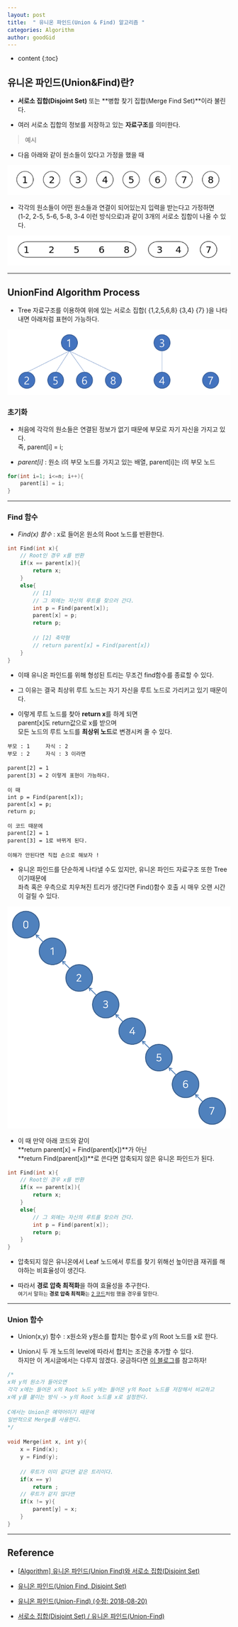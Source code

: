 ```yaml
---
layout: post
title:  " 유니온 파인드(Union & Find) 알고리즘 "
categories: Algorithm
author: goodGid
---
```

* content
{:toc}

## 유니온 파인드(Union&Find)란?

* **서로소 집합(Disjoint Set)** 또는 **병합 찾기 집합(Merge Find Set)**이라 불린다.

* 여러 서로소 집합의 정보를 저장하고 있는 **자료구조**를 의미한다.








> 예시

* 다음 아래와 같이 원소들이 있다고 가정을 했을 때

![](/assets/img/algorithm/union_finde_algorithm_1.png)

* 각각의 원소들이 어떤 원소들과 연결이 되어있는지 입력을 받는다고 가정하면 <br> (1-2, 2-5, 5-6, 5-8, 3-4 이런 방식으로)과 같이 3개의 서로소 집합이 나올 수 있다.

![](/assets/img/algorithm/union_finde_algorithm_2.png)

---

## UnionFind Algorithm Process

* Tree 자료구조를 이용하여 위에 있는 서로소 집합( {1,2,5,6,8}  {3,4}   {7} )을 나타내면 아래처럼 표현이 가능하다.

![](/assets/img/algorithm/union_finde_algorithm_3.png)


### 초기화

* 처음에 각각의 원소들은 연결된 정보가 없기 때문에 부모로 자기 자신을 가지고 있다. <br> 즉, parent[i] = i;

* *parent[i]* : 원소 i의 부모 노드를 가지고 있는 배열, parent[i]는 i의 부모 노드

``` cpp
for(int i=1; i<=n; i++){
    parent[i] = i;
}
```

---

### Find 함수

* *Find(x) 함수* : x로 들어온 원소의 Root 노드를 반환한다.

``` cpp
int Find(int x){
    // Root인 경우 x를 반환
    if(x == parent[x]){
        return x;
    }
    else{
        // [1]
        // 그 외에는 자신의 루트를 찾으러 간다.
        int p = Find(parent[x]);
        parent[x] = p;
        return p;

        // [2] 축약형
        // return parent[x] = Find(parent[x])
    }
}
```

* 이때 유니온 파인드를 위해 형성된 트리는 무조건 find함수를 종료할 수 있다.

* 그 이유는 결국 최상위 루트 노드는 자기 자신을 루트 노드로 가리키고 있기 때문이다.

* 이렇게 루트 노드를 찾아 **return x**를 하게 되면 <br> parent[x]도 return값으로 x를 받으며 <br> 모든 노드의 루트 노드를 **최상위 노드**로 변경시켜 줄 수 있다.

```
부모 : 1     자식 : 2
부모 : 2     자식 : 3 이라면

parent[2] = 1
parent[3] = 2 이렇게 표현이 가능하다.

이 때 
int p = Find(parent[x]);
parent[x] = p;
return p;

이 코드 때문에
parent[2] = 1
parent[3] = 1로 바뀌게 된다.

이해가 안된다면 직접 손으로 해보자 !
```

* 유니온 파인드를 단순하게 나타낼 수도 있지만, 유니온 파인드 자료구조 또한 Tree 이기때문에 <br> 좌측 혹은 우측으로 치우쳐진 트리가 생긴다면 Find()함수 호출 시 매우 오랜 시간이 걸릴 수 있다.

![](/assets/img/algorithm/union_finde_algorithm_4.png)

* 이 때 만약 아래 코드와 같이 <br> **return parent[x] = Find(parent[x])**가 아닌 <br> **return Find(parent[x])**로 쓴다면 압축되지 않은 유니온 파인드가 된다.

``` cpp
int Find(int x){
    // Root인 경우 x를 반환
    if(x == parent[x]){
        return x;
    }
    else{
        // 그 외에는 자신의 루트를 찾으러 간다.
        int p = Find(parent[x]);
        return p;
    }
}
```

* 압축되지 않은 유니온에서 Leaf 노드에서 루트를 찾기 위해선 높이만큼 재귀를 해야하는 비효율성이 생긴다. 

* 따라서 **경로 압축 최적화**을 하여 효율성을 추구한다. <br> <small>여기서 말하는 **경로 압축 최적화**는 [2 코드]({{site.url}}//Union-Find-Algorithm/#find-함수)처럼 했을 경우를 말한다.</small>



---

### Union 함수

* Union(x,y) 함수 : x원소와 y원소를 합치는 함수로 y의 Root 노드를 x로 한다.

* Union시 두 개 노드의 level에 따라서 합치는 조건을 추가할 수 있다. <br> 하지만 이 게시글에서는 다루지 않겠다. 궁금하다면 [이 블로그](https://www.crocus.co.kr/683)를 참고하자!


``` cpp
/*
x와 y의 원소가 들어오면
각각 x에는 들어온 x의 Root 노드 y에는 들어온 y의 Root 노드를 저장해서 비교하고
x에 y를 붙이는 방식 -> y의 Root 노드를 x로 설정한다.

C에서는 Union은 예약어이기 때문에 
일반적으로 Merge를 사용한다.
*/

void Merge(int x, int y){
    x = Find(x);
    y = Find(y);

    // 루트가 이미 같다면 같은 트리이다.
    if(x == y) 
        return ;
    // 루트가 같지 않다면 
    if(x != y){
        parent[y] = x;
    }
}
```







---

## Reference

* [[Algorithm] 유니온 파인드(Union Find)와 서로소 집합(Disjoint Set)](https://twpower.github.io/115-union-find-disjoint-set)

* [유니온 파인드(Union Find, Disjoint Set)](https://www.crocus.co.kr/683)

* [유니온 파인드(Union-Find) (수정: 2018-08-20)](http://blog.naver.com/PostView.nhn?blogId=kks227&logNo=220791837179)

* [서로소 집합(Disjoint Set) / 유니온 파인드(Union-Find)](http://isukorea.com/blog/home/waylight3/215)